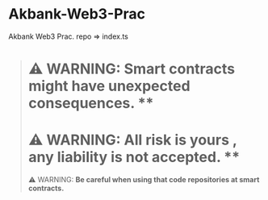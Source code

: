 # Akbank-Web3-Prac
Akbank Web3 Prac. repo =>
index.ts


> # ⚠ WARNING: **Smart contracts might have unexpected consequences.** ** 
> # ⚠ WARNING:  **All risk is yours , any liability is not accepted.** **
> ⚠ WARNING: **Be careful when using  that code repositories at smart contracts.**

